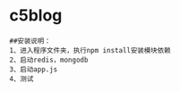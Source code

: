 # c5blog
    ##安装说明：
    1、进入程序文件夹，执行npm install安装模块依赖
    2、启动redis，mongodb
    3、启动app.js
    4、测试
